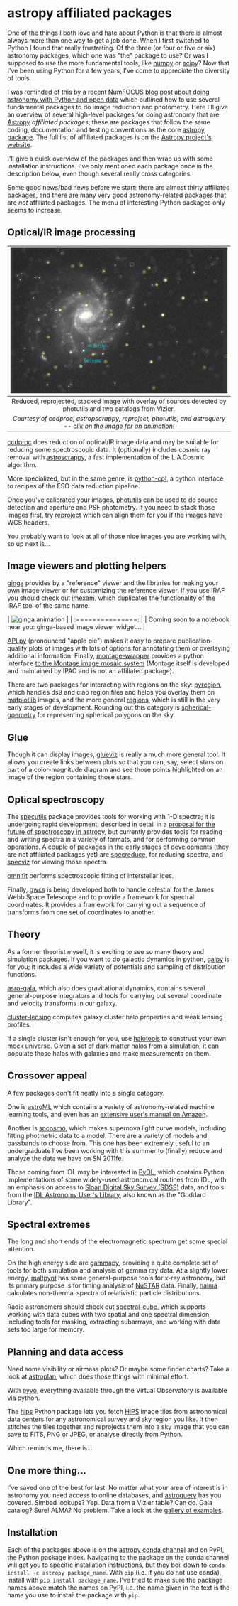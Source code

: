 # astropy affiliated packages

One of the things I both love and hate about Python is that there is almost
always more than one way to get a job done. When I first switched to Python I
found that really frustrating. Of the three (or four or five or six) astronomy
packages, which one was "the" package to use? Or was I supposed to use the
more fundamental tools, like [numpy](http://www.numpy.org/) or
[scipy](https://scipy.org/)? Now that I've been using Python for a few years,
I've come to appreciate the diversity of tools.

I was reminded of this by a recent [NumFOCUS blog post about doing astronomy with Python and open data](https://www.numfocus.org/blog/anyone-can-do-astronomy-with-python-and-open-data/) which outlined how to use several
fundamental packages to do image reduction and photometry. Here I'll give an
overview of several high-level packages for doing astronomy that are
[Astropy](http://astropy/org) *affiliated packages*; these are packages that
follow the same coding, documentation and testing conventions as the core
[astropy package](http://astropy.readthedocs.io). The full list of affiliated
packages is on the [Astropy project's website](http://www.astropy.org/affiliated/index.html).

I'll give a quick overview of the packages and then wrap up with some
installation instructions. I've only mentioned each package once in the
description below, even though several really cross categories.

Some good news/bad news before we start: there are almost thirty affiliated
packages, and there are many very good astronomy-related packages that are
*not* affiliated packages. The menu of interesting Python packages only seems to
increase.

## Optical/IR image processing

| [![image of with overlays](median_no_title.png)](http://physics.mnstate.edu/craig/image_montage_small.gif) |
| :---------------: |
| Reduced, reprojected, stacked image with overlay of sources detected by photutils and two catalogs from Vizier. |
| *Courtesy of ccdproc, astropscrappy, reproject, photutils, and astroquery -- clik on the image for an animation!* |

[ccdproc](http://ccdproc.readthedocs.io/) does reduction of optical/IR image
data and may be suitable for reducing some spectroscopic data. It
(optionally) includes cosmic ray removal with [astroscrappy](https://github.com/astropy/astroscrappy), a fast implementation of the L.A.Cosmic algorithm.

More specialized, but in the same genre, is [python-cpl](http://python-cpl.readthedocs.io/), a python interface to recipes of
the ESO data reduction pipeline.

Once you've calibrated your images,
[photutils](http://photutils.readthedocs.io/) can be used to do source
detection and aperture and PSF photometry. If you need to stack those images
first, try [reproject](http://reproject.readthedocs.io/) which can align them
for you if the images have WCS headers.

You probably want to look at all of those nice images you are working with, so
up next is...

## Image viewers and plotting helpers

[ginga](http://ginga.readthedocs.io/) provides by a "reference" viewer and the
libraries for making your own image viewer or for customizing the reference
viewer. If you use IRAF you should check out
[imexam](http://imexam.readthedocs.io/), which duplicates the functionality of
the IRAF tool of the same name.

| ![ginga animation](ginga_notebook_preview.png) |
| :===============: |
| Coming soon to a notebook near you: ginga-based image viewer widget... |

[APLpy](http://aplypy.readthedocs.io/) (pronounced "apple pie") makes it easy
to prepare publication-quality plots of images with lots of options for
annotating them or overlaying additional information. Finally, [montage-wrapper](http://www.astropy.org/montage-wrapper/) provides a python interface
[to the Montage image mosaic system](http://montage.ipac.caltech.edu/)
(Montage itself is developed and maintained by IPAC and is not an affiliated
package).

There are two packages for interacting with regions on the sky:
[pyregion](http://pyregion.readthedocs.io/), which handles ds9 and ciao region
files and helps you overlay them on [matplotlib](https://matplotlib.org/)
images, and the more general [regions](http://regions.readthedocs.io/), which
is still in the very early stages of development. Rounding out this category is [spherical-goemetry](http://spacetelescope.github.io/sphere/spherical_geometry/index.html) for representing spherical polygons on the sky.

## Glue

Though it can display images, [glueviz](http://www.glueviz.org) is really a
much more general tool. It allows you create links between plots so that you
can, say, select stars on part of a color-magnitude diagram and see those
points highlighted on an image of the region containing those stars.

## Optical spectroscopy

The [specutils](http://specutils.readthedocs.io/) package provides tools for
working  with 1-D spectra; it is undergoing rapid development, described in
detail in a [proposal for the future of spectroscopy in astropy](https://github.com/astropy/astropy-APEs/pull/23), but currently
provides tools for reading and writing spectra in a variety of formats, and
for performing common operations. A couple of packages in the early stages of
developments (they are not affiliated packages yet) are
[specreduce](http://specreduce.readthedocs.io/), for reducing spectra, and
[specviz](http://specviz.readthedocs.io/) for viewing those spectra.

[omnifit](https://github.com/RiceMunk/omnifit) performs spectroscopic fitting
of interstellar ices.

Finally, [gwcs](http://gwcs.readthedocs.io/) is being developed both to handle celestial for the James Webb Space Telescope and to provide a framework for spectral coordinates. It provides a framework for carrying out a sequence of transforms from one set of coordinates to another.


## Theory

As a former theorist myself, it is exciting to see so many theory and
simulation packages. If you want to do galactic dynamics in python,
[galpy](http://galpy.readthedocs.io/) is for you; it includes a wide variety
of potentials and sampling of distribution functions.

[asro-gala](http://gala.adrian.pw/), which also does gravitational dynamics,
contains several general-purpose integrators and tools for carrying out
several coordinate and velocity transforms in our galaxy.

[cluster-lensing](http://jesford.github.io/cluster-lensing) computes galaxy
cluster halo properties and weak lensing profiles.

If a single cluster isn't enough for you, use
[halotools](http://halotools.readthedocs.io/) to construct your own mock
universe. Given a set of dark matter halos from a simulation, it can populate
those halos with galaxies and make measurements on them.

## Crossover appeal

A few packages don't fit neatly into a single category.

One is [astroML](http://www.astroml.org/) which contains a variety of astronomy-related machine learning tools, and even has an [extensive user's manual on Amazon](https://www.amazon.com/Statistics-Mining-Machine-Learning-Astronomy/dp/0691151687/ref=sr_1_sc_2?ie=UTF8&qid=1499479180&sr=8-2-spell&keywords=vander+plas).

Another is [sncosmo](http://sncosmo.readthedocs.io/), which makes supernova
light curve models, including fitting photmetric data to a model. There are a
variety of models and passbands to choose from. This one has been extremely
useful to an undergraduate I've been working with this summer to (finally)
reduce and analyze the data we have on SN 2011fe.

Those coming from IDL may be interested in
[PyDL](http://pydl.readthedocs.io/en/latest/pydl/index.html), which contains
Python implementations of some widely-used astronomical routines from IDL,
with an emphasis on access to
[Sloan Digital Sky Survey (SDSS)](https://www.sdsss.org) data, and
tools from the [IDL Astronomy User's Library](https://idlastro.gsfc.nasa.gov/), also known as the "Goddard Library".

## Spectral extremes

The long and short ends of the electromagnetic spectrum get some special attention.

On the high energy side are [gammapy](http://docs.gammapy.org/), providing a
quite complete set of tools for both simulation and analysis of gamma ray
data. At a slightly lower energy, [maltpynt](http://maltpynt.readthedocs.io/)
has some general-purpose tools for x-ray astronomy, but its primary purpose is
for timing analysis of [NuSTAR](http://www.nustar.caltech.edu/) data. Finally,
[naima](http://naima.readthedocs.io) calculates non-thermal spectra of
relativistic particle distributions.

Radio astronomers should check out [spectral-cube](http://spectral-cube.readthedocs.io/), which  supports
working with data cubes with two spatial and one spectral dimension, including
tools for masking, extracting subarrrays, and working with data sets too large
for memory.

## Planning and data access

Need some visibility or airmass plots? Or maybe some finder charts? Take a
look at [astroplan](http://astroplan.readthedocs.io/), which does those things
with minimal effort.

With [pyvo](http://pyvo.readthedocs.io/), everything available through the
Virtual Observatory is available via python.

The [hips](https://hips.readthedocs.io) Python package lets you fetch
[HiPS](http://aladin.u-strasbg.fr/hips/) image tiles from astronomical data
centers for any astronomical survey and sky region you like. It then stitches
the tiles together and reprojects them into a sky image that you can save to
FITS, PNG or JPEG, or analyse directly from Python.


Which reminds me, there is...

## One more thing...

I've saved one of the best for last. No matter what your area of interest is
in astronomy you need access to online databases, and
[astroquery](http://astroquery.readthedocs.io/) has you covered. Simbad
lookups? Yep. Data from a Vizier table? Can do. Gaia catalog? Sure!
ALMA? No problem. Take a look at the [gallery of examples](http://astroquery.readthedocs.io/en/latest/gallery.html).

## Installation

Each of the packages above is on the [astropy conda channel](https://anaconda.org/astropy/repo) and on PyPI, the Python package
index. Navigating to the package on the conda channel will get you to specific
installation instructions, but they boil down to
`conda install -c astropy package_name`. With `pip` (i.e. if you do not
use conda), install with `pip install package_name`. I've tried to make sure the package names above match
the names on PyPI, i.e. the name given in the text is the name you use to install the package with `pip`.
